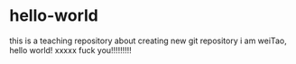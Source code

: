 # hello-world
this is a teaching repository about creating new git repository 
i am weiTao, hello world!
xxxxx
fuck you!!!!!!!!!
